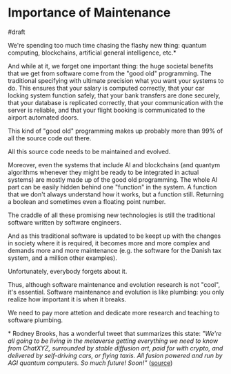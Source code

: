 # Importance of Maintenance
#draft 

We're spending too much time chasing the flashy new thing: quantum computing, blockchains, artificial general intelligence, etc.*

And while at it, we forget one important thing: the huge societal benefits that we get from software come from the "good old" programming. The traditional specifying with ultimate precision what you want your systems to do. This ensures that your salary is computed correctly, that your car locking system function safely, that your bank transfers are done securely, that your database is replicated correctly, that your communication with the server is reliable, and that your flight booking is communicated to the airport automated doors. 

This kind of "good old" programming makes up probably more than 99% of all the source code out there.

All this source code needs to be maintained and evolved.

Moreover, even the systems that include AI and blockchains (and quantym algorithms whenever they might be ready to be integrated in actual systems) are mostly made up of the good old programming. The whole AI part can be easily hidden behind one "function" in the system. A function that we don't always understand how it works, but a function still. Returning a boolean and sometimes even a floating point number.

The craddle of all these promising new technologies is still the traditional software written by software engineers. 

And as this traditional software is updated to be keept up with the changes in society where it is required, it becomes more and more complex and demands more and more maintenance (e.g. the software for the Danish tax system, and a million other examples). 

Unfortunately, everybody forgets about it. 

Thus, although software maintenance and evolution research is not "cool", it's essential. Software maintenance and evolution is like plumbing: you only realize how important it is when it breaks.

We need to pay more attetion and dedicate more research and teaching to software plumbing. 


\* Rodney Brooks, has a wonderful tweet that summarizes this state: *"We're all going to be living in the metaverse getting everything we need to know from ChatXYZ, surrounded by stable diffusion art, paid for with crypto, and delivered by self-driving cars, or flying taxis. All fusion powered and run by AGI quantum computers. So much future! Soon!"* ([source](https://twitter.com/rodneyabrooks/status/1629664185092284417?s=20))